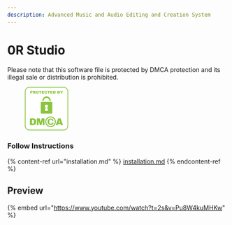```yaml
---
description: Advanced Music and Audio Editing and Creation System
---
```


# 0R Studio

Please note that this software file is protected by DMCA protection and its illegal sale or distribution is prohibited.

<figure><img src="../../.gitbook/assets/DMCA_badge_trn_100w.png" alt=""><figcaption></figcaption></figure>

### Follow Instructions

{% content-ref url="installation.md" %}
[installation.md](installation.md)
{% endcontent-ref %}

## Preview

{% embed url="https://www.youtube.com/watch?t=2s&v=Pu8W4kuMHKw" %}

